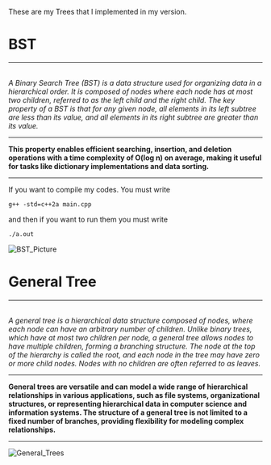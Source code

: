 These are my Trees that I implemented in my version.

<h1>BST </h1>
<hr>
<i> <br> A Binary Search Tree (BST) is a data structure used for organizing data in a hierarchical order. It is composed of nodes where each node has at most two children, referred to as the left child and the right child. 
The key property of a BST is that for any given node, all elements in its left subtree are less than its value, and all elements in its right subtree are greater than its value. </i>

<hr>
<b>
This property enables efficient searching, insertion, and deletion operations with a time complexity of O(log n) on average, 
making it useful for tasks like dictionary implementations and data sorting.
</b>
<hr>

If you want to compile my codes.
You must write

```
g++ -std=c++2a main.cpp

```

and then if you want to run them you must write

```
./a.out 

```

![BST_Picture](https://github.com/TigranMikayelyan/TREES/assets/112478852/ccb34da5-bdb2-48e6-b150-92300a2403a2)


<h1>General Tree </h1>
<hr>
<i> <br> 
A general tree is a hierarchical data structure composed of nodes, where each node can have an arbitrary number of children. Unlike binary trees, which have at most two children per node, a general tree allows nodes to have multiple children, forming a branching structure. 
The node at the top of the hierarchy is called the root, and each node in the tree may have zero or more child nodes. Nodes with no children are often referred to as leaves.
</i>

<hr>
<b>
General trees are versatile and can model a wide range of hierarchical relationships in various applications, such as file systems, organizational structures, or representing hierarchical data in computer science and information systems. 
The structure of a general tree is not limited to a fixed number of branches, providing flexibility for modeling complex relationships.
</b>
<hr>

![General_Trees](https://github.com/TigranMikayelyan/TREES/assets/112478852/dbaec6b9-4a41-4c7e-9638-0fbc1d30559c)
